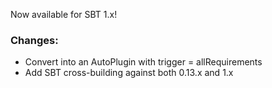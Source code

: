 Now available for SBT 1.x!

### Changes:
* Convert into an AutoPlugin with trigger = allRequirements
* Add SBT cross-building against both 0.13.x and 1.x 
